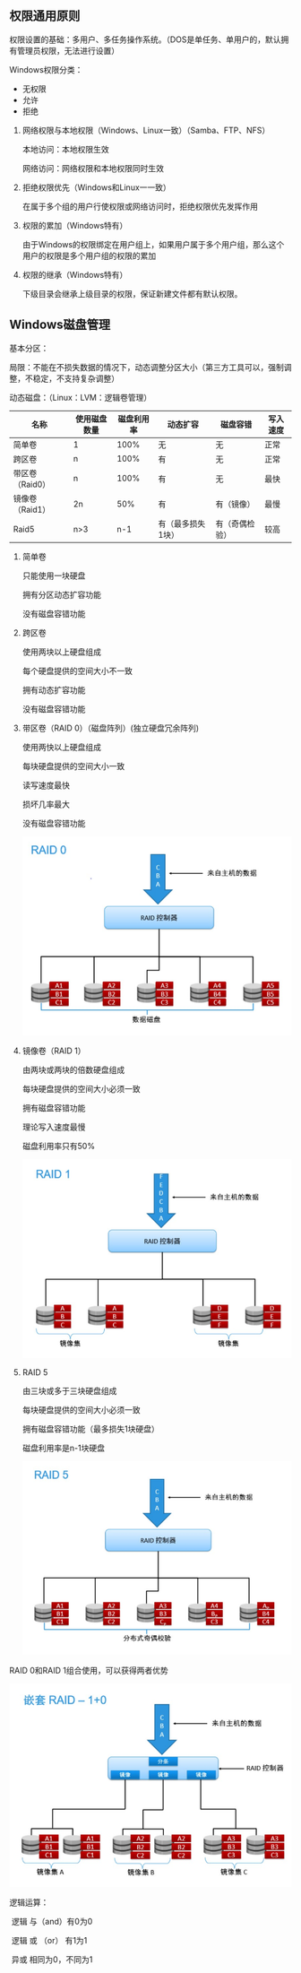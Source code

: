 ## 权限通用原则

权限设置的基础：多用户、多任务操作系统。（DOS是单任务、单用户的，默认拥有管理员权限，无法进行设置）

Windows权限分类：

* 无权限
* 允许
* 拒绝

1. 网络权限与本地权限（Windows、Linux一致）（Samba、FTP、NFS）

    本地访问：本地权限生效

    网络访问：网络权限和本地权限同时生效

2. 拒绝权限优先（Windows和Linux一一致）

    在属于多个组的用户行使权限或网络访问时，拒绝权限优先发挥作用

3. 权限的累加（Windows特有）

    由于Windows的权限绑定在用户组上，如果用户属于多个用户组，那么这个用户的权限是多个用户组的权限的累加

4. 权限的继承（Windows特有）

    下级目录会继承上级目录的权限，保证新建文件都有默认权限。

## Windows磁盘管理

基本分区：

局限：不能在不损失数据的情况下，动态调整分区大小（第三方工具可以，强制调整，不稳定，不支持复杂调整）

动态磁盘：（Linux：LVM：逻辑卷管理）

| 名称            | 使用磁盘数量 | 磁盘利用率 | 动态扩容          | 磁盘容错       | 写入速度 |
| --------------- | ------------ | ---------- | ----------------- | -------------- | -------- |
| 简单卷          | 1            | 100%       | 无                | 无             | 正常     |
| 跨区卷          | n            | 100%       | 有                | 无             | 正常     |
| 带区卷（Raid0） | n            | 100%       | 有                | 无             | 最快     |
| 镜像卷（Raid1） | 2n           | 50%        | 有                | 有（镜像）     | 最慢     |
| Raid5           | n>3          | n-1        | 有（最多损失1块） | 有（奇偶检验） | 较高     |

1. 简单卷

    只能使用一块硬盘

    拥有分区动态扩容功能

    没有磁盘容错功能

2. 跨区卷

    使用两块以上硬盘组成

    每个硬盘提供的空间大小不一致

    拥有动态扩容功能

    没有磁盘容错功能

3. 带区卷（RAID 0）（磁盘阵列）(独立硬盘冗余阵列)

    使用两快以上硬盘组成

    每块硬盘提供的空间大小一致

    读写速度最快

    损坏几率最大

    没有磁盘容错功能

    ![Raid0](Raid0.jpg)

4. 镜像卷（RAID 1）

    由两块或两块的倍数硬盘组成

    每块硬盘提供的空间大小必须一致

    拥有磁盘容错功能

    理论写入速度最慢

    磁盘利用率只有50%

    ![Raid1](Raid1.jpg)

5. RAID 5

    由三块或多于三块硬盘组成

    每块硬盘提供的空间大小必须一致

    拥有磁盘容错功能（最多损失1块硬盘）

    磁盘利用率是n-1块硬盘
    
    ![Raid5](Raid5.jpg)

RAID 0和RAID 1组合使用，可以获得两者优势

![Raid10](Raid1+0.jpg)

逻辑运算：

​	逻辑 与（and）有0为0

​	逻辑 或 （or） 有1为1

​	异或 相同为0，不同为1

